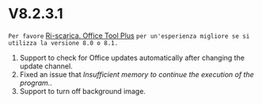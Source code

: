 # V8.2.3.1

`Per favore` [Ri-scarica. Office Tool Plus](http://otp.landian.vip/) `per un'esperienza migliore se si utilizza la versione 8.0 o 8.1.`

1. Support to check for Office updates automatically after changing the update channel.
2. Fixed an issue that *Insufficient memory to continue the execution of the program.*.
3. Support to turn off background image.

